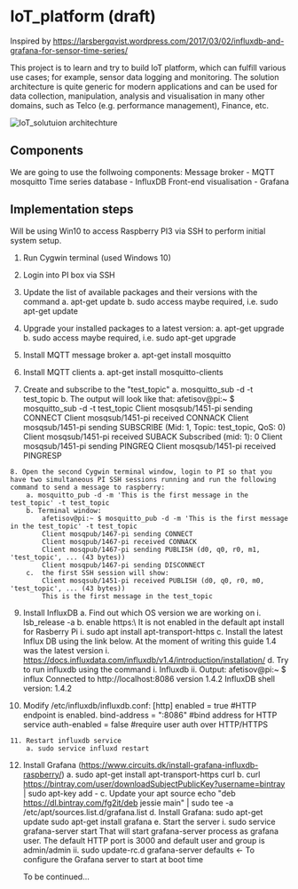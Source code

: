 # IoT_platform (draft)

Inspired by https://larsbergqvist.wordpress.com/2017/03/02/influxdb-and-grafana-for-sensor-time-series/

This project is to learn and try to build IoT platform, which can fulfill various use cases; for example, sensor data logging and monitoring.
The solution architecture is quite generic for modern applications and can be used for data collection, manipulation, analysis and visualisation in many other domains, such as Telco (e.g. performance management), Finance, etc.

![IoT_solutuion architechture](https://user-images.githubusercontent.com/19657873/34466253-636eeba2-ef21-11e7-9405-19108b6e1a0f.PNG)

## Components
We are going to use the follwoing components:
Message broker - MQTT mosquitto
Time series database - InfluxDB
Front-end visualisation - Grafana

## Implementation steps

Will be using Win10 to access Raspberry PI3 via SSH to perform initial system setup.

  1. Run Cygwin terminal (used Windows 10)
	
  2. Login into PI box via SSH
	
  3. Update the list of available packages and their versions with the command
		a. apt-get update
		b. sudo access maybe required, i.e. sudo apt-get update
	
  4. Upgrade your installed packages to a latest version:
		a. apt-get upgrade
		b. sudo access maybe required, i.e. sudo apt-get upgrade
	
  5. Install MQTT message broker
		a. apt-get install mosquitto
	
  6. Install MQTT clients
		a. apt-get install mosquitto-clients
	
  7. Create and subscribe to the "test_topic"
		a. mosquitto_sub -d -t test_topic
		b. The output will look like that:
			afetisov@pi:~ $ mosquitto_sub -d -t test_topic
			Client mosqsub/1451-pi sending CONNECT
			Client mosqsub/1451-pi received CONNACK
			Client mosqsub/1451-pi sending SUBSCRIBE (Mid: 1, Topic: test_topic, QoS: 0)
			Client mosqsub/1451-pi received SUBACK
			Subscribed (mid: 1): 0
			Client mosqsub/1451-pi sending PINGREQ
			Client mosqsub/1451-pi received PINGRESP
			
	8. Open the second Cygwin terminal window, login to PI so that you have two simultaneous PI SSH sessions running and run the following command to send a message to raspberry: 
		a. mosquitto_pub -d -m 'This is the first message in the test_topic' -t test_topic
		b. Terminal window:
			afetisov@pi:~ $ mosquitto_pub -d -m 'This is the first message in the test_topic' -t test_topic
			Client mosqpub/1467-pi sending CONNECT
			Client mosqpub/1467-pi received CONNACK
			Client mosqpub/1467-pi sending PUBLISH (d0, q0, r0, m1, 'test_topic', ... (43 bytes))
			Client mosqpub/1467-pi sending DISCONNECT
		c.  the first SSH session will show:
			Client mosqsub/1451-pi received PUBLISH (d0, q0, r0, m0, 'test_topic', ... (43 bytes))
			This is the first message in the test_topic
	
  9. Install InfluxDB
		a. Find out which OS version we are working on
			i. lsb_release -a
		b. enable https:\\ It is not enabled in the default apt install for Rasberry Pi
			i. sudo apt install apt-transport-https
		c. Install the latest Influx DB using the link below. At the moment of writing this guide 1.4 was the latest version
			i. https://docs.influxdata.com/influxdb/v1.4/introduction/installation/
		d. Try to run influxdb using the command 
			i. Influxdb
			ii. Output:
				afetisov@pi:~ $ influx
				Connected to http://localhost:8086 version 1.4.2
				InfluxDB shell version: 1.4.2
	
  10. Modify /etc/influxdb/influxdb.conf:
	[http]
	  enabled = true                   #HTTP endpoint is enabled.
	  bind-address = ":8086"    #bind address for HTTP service
	  auth-enabled = false         #require user auth over HTTP/HTTPS
	
	11. Restart influxdb service
		a. sudo service influxd restart
	
  12. Install Grafana (https://www.circuits.dk/install-grafana-influxdb-raspberry/)
		a. sudo apt-get install apt-transport-https curl
		b. curl https://bintray.com/user/downloadSubjectPublicKey?username=bintray | sudo apt-key add -
		c. Update your apt source
			echo "deb https://dl.bintray.com/fg2it/deb jessie main" | sudo tee -a /etc/apt/sources.list.d/grafana.list
		d. Install Grafana:
			sudo apt-get update
			sudo apt-get install grafana
		e. Start the server
			i. sudo service grafana-server start 
      That will start grafana-server process as grafana user.  The default HTTP port is 3000 and default user and group is admin/admin
			ii. sudo update-rc.d grafana-server defaults <- To configure the Grafana server to start at boot time
      
      
      To be continued...
